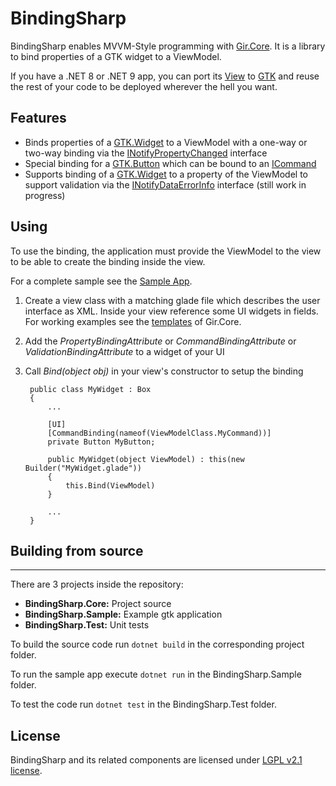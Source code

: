 # BindingSharp


BindingSharp enables MVVM-Style programming with [Gir.Core](https://gircore.github.io/). It is a library to bind properties of a GTK widget to a ViewModel.

If you have a .NET 8 or .NET 9 app,
you can port its [View][] to [GTK](https://gtk.org/)
and reuse the rest of your code to be deployed wherever the hell you want.

 [View]: https://en.wikipedia.org/wiki/Model%E2%80%93view%E2%80%93viewmodel#:~:text=Components%20of%20MVVM%20pattern,-Model&text=As%20in%20the%20model%E2%80%93view,user%20sees%20on%20the%20screen

## Features
 * Binds properties of a [GTK.Widget][] to a ViewModel with a one-way or two-way binding via the [INotifyPropertyChanged][] interface
 * Special binding for a [GTK.Button][] which can be bound to an [ICommand][]
 * Supports binding of a [GTK.Widget][] to a property of the ViewModel to support validation via the [INotifyDataErrorInfo][] interface (still work in progress)

 [GTK.Widget]: https://docs.gtk.org/gtk4/class.Widget.html
 [GTK.Button]: https://docs.gtk.org/gtk4/class.Button.html
 [ICommand]: https://learn.microsoft.com/en-us/dotnet/api/system.windows.input.icommand?view=net-9.0
 [INotifyPropertyChanged]: https://learn.microsoft.com/en-us/dotnet/api/system.componentmodel.inotifypropertychanged?view=net-9.0
 [INotifyDataErrorInfo]: https://learn.microsoft.com/en-us/dotnet/api/system.componentmodel.inotifydataerrorinfo?view=net-9.0

## Using
To use the binding,
the application must provide the ViewModel to the view to be able to create the binding inside the view.

For a complete sample see the [Sample App](BindingSharp.Sample).

1. Create a view class with a matching glade file which describes the user interface as XML. Inside your view reference some UI widgets in fields. For working examples see the [templates][] of Gir.Core.
2. Add the _PropertyBindingAttribute_ or _CommandBindingAttribute_ or _ValidationBindingAttribute_ to a widget of your UI
3. Call _Bind(object obj)_ in your view's constructor to setup the binding

        public class MyWidget : Box
        {
            ...

            [UI]
            [CommandBinding(nameof(ViewModelClass.MyCommand))]
            private Button MyButton;

            public MyWidget(object ViewModel) : this(new Builder("MyWidget.glade"))
            {
                this.Bind(ViewModel)
            }

            ...
        }
[templates]: https://github.com/gircore/gir.core/tree/19ea31d95edc93a61f5d12ebae1ab8d2b69dcfcd/src/Samples

## Building from source

---

There are 3 projects inside the repository:
 - **BindingSharp.Core:** Project source
 - **BindingSharp.Sample:** Example gtk application
 - **BindingSharp.Test:** Unit tests

 To build the source code run `dotnet build` in the corresponding project folder.

 To run the sample app execute `dotnet run` in the BindingSharp.Sample folder.

 To test the code run `dotnet test` in the BindingSharp.Test folder.

## License

BindingSharp and its related components are licensed under [LGPL v2.1 license](LICENSE.md).

